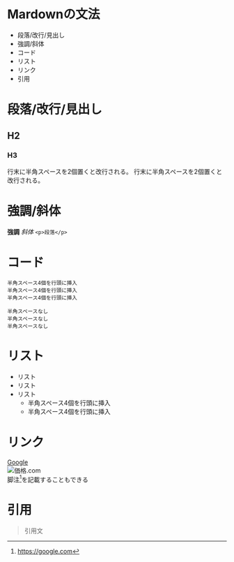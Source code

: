 # Mardownの文法
- 段落/改行/見出し
- 強調/斜体
- コード
- リスト
- リンク
- 引用

# 段落/改行/見出し
## H2 
### H3 
行末に半角スペースを2個置くと改行される。
行末に半角スペースを2個置くと  
改行される。

# 強調/斜体
 **強調**
*斜体*
 `<p>段落</p>`

# コード
    半角スペース4個を行頭に挿入
    半角スペース4個を行頭に挿入
    半角スペース4個を行頭に挿入

```
半角スペースなし
半角スペースなし
半角スペースなし
```

# リスト
- リスト
- リスト
- リスト
    - 半角スペース4個を行頭に挿入
    - 半角スペース4個を行頭に挿入

# リンク
[Google](https://www.google.co.jp/)  
![価格.com](https://img1.kakaku.k-img.com/images/logo.png)  
脚注[^1]を記載することもできる

[^1]:https://google.com

# 引用
> 引用文
